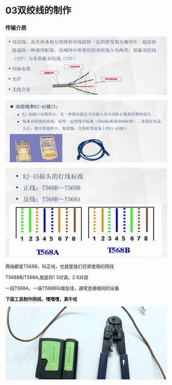 # 03双绞线的制作

### 传输介质

![image-20211030151802118](03双绞线的制作.assets/image-20211030151802118.png)

![image-20211030151902371](03双绞线的制作.assets/image-20211030151902371.png)

![image-20211030152010923](03双绞线的制作.assets/image-20211030152010923.png)

两端都是T568B，叫正线，也就是我们日常使用的网线

T568B和T568A,就是将1 3对调，2 6对调

一段T568A，一端T568B叫做反线，通常连接相同的设备

**下面工具制作网线，嘿嘿嘿，真牛哇**

![image-20211030152837926](03双绞线的制作.assets/image-20211030152837926.png)